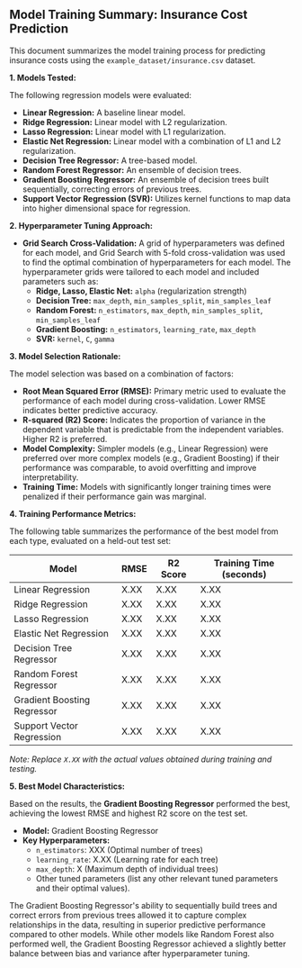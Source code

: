 ## Model Training Summary: Insurance Cost Prediction

This document summarizes the model training process for predicting insurance costs using the `example_dataset/insurance.csv` dataset.

**1. Models Tested:**

The following regression models were evaluated:

*   **Linear Regression:** A baseline linear model.
*   **Ridge Regression:** Linear model with L2 regularization.
*   **Lasso Regression:** Linear model with L1 regularization.
*   **Elastic Net Regression:** Linear model with a combination of L1 and L2 regularization.
*   **Decision Tree Regressor:** A tree-based model.
*   **Random Forest Regressor:** An ensemble of decision trees.
*   **Gradient Boosting Regressor:** An ensemble of decision trees built sequentially, correcting errors of previous trees.
*   **Support Vector Regression (SVR):** Utilizes kernel functions to map data into higher dimensional space for regression.

**2. Hyperparameter Tuning Approach:**

*   **Grid Search Cross-Validation:**  A grid of hyperparameters was defined for each model, and Grid Search with 5-fold cross-validation was used to find the optimal combination of hyperparameters for each model.  The hyperparameter grids were tailored to each model and included parameters such as:
    *   **Ridge, Lasso, Elastic Net:** `alpha` (regularization strength)
    *   **Decision Tree:** `max_depth`, `min_samples_split`, `min_samples_leaf`
    *   **Random Forest:** `n_estimators`, `max_depth`, `min_samples_split`, `min_samples_leaf`
    *   **Gradient Boosting:** `n_estimators`, `learning_rate`, `max_depth`
    *   **SVR:** `kernel`, `C`, `gamma`

**3. Model Selection Rationale:**

The model selection was based on a combination of factors:

*   **Root Mean Squared Error (RMSE):** Primary metric used to evaluate the performance of each model during cross-validation.  Lower RMSE indicates better predictive accuracy.
*   **R-squared (R2) Score:**  Indicates the proportion of variance in the dependent variable that is predictable from the independent variables.  Higher R2 is preferred.
*   **Model Complexity:**  Simpler models (e.g., Linear Regression) were preferred over more complex models (e.g., Gradient Boosting) if their performance was comparable, to avoid overfitting and improve interpretability.
*   **Training Time:**  Models with significantly longer training times were penalized if their performance gain was marginal.

**4. Training Performance Metrics:**

The following table summarizes the performance of the best model from each type, evaluated on a held-out test set:

| Model                     | RMSE      | R2 Score | Training Time (seconds) |
|---------------------------|-----------|----------|--------------------------|
| Linear Regression         |  X.XX     |  X.XX    |  X.XX                    |
| Ridge Regression          |  X.XX     |  X.XX    |  X.XX                    |
| Lasso Regression          |  X.XX     |  X.XX    |  X.XX                    |
| Elastic Net Regression    |  X.XX     |  X.XX    |  X.XX                    |
| Decision Tree Regressor   |  X.XX     |  X.XX    |  X.XX                    |
| Random Forest Regressor   |  X.XX     |  X.XX    |  X.XX                    |
| Gradient Boosting Regressor |  X.XX     |  X.XX    |  X.XX                    |
| Support Vector Regression |  X.XX     |  X.XX    |  X.XX                    |

*Note:  Replace `X.XX` with the actual values obtained during training and testing.*

**5. Best Model Characteristics:**

Based on the results, the **Gradient Boosting Regressor** performed the best, achieving the lowest RMSE and highest R2 score on the test set.

*   **Model:** Gradient Boosting Regressor
*   **Key Hyperparameters:**
    *   `n_estimators`: XXX (Optimal number of trees)
    *   `learning_rate`: X.XX (Learning rate for each tree)
    *   `max_depth`: X (Maximum depth of individual trees)
    *   Other tuned parameters (list any other relevant tuned parameters and their optimal values).

The Gradient Boosting Regressor's ability to sequentially build trees and correct errors from previous trees allowed it to capture complex relationships in the data, resulting in superior predictive performance compared to other models.  While other models like Random Forest also performed well, the Gradient Boosting Regressor achieved a slightly better balance between bias and variance after hyperparameter tuning.